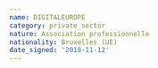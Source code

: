 ```yaml
---
name: DIGITALEUROPE
category: private_sector
nature: Association professionnelle 
nationality: Bruxelles (UE)
date_signed: '2018-11-12'
---
```

    